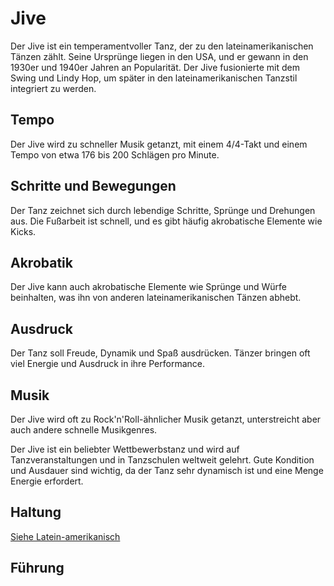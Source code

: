 
# Jive

Der Jive ist ein temperamentvoller Tanz, der zu den lateinamerikanischen Tänzen zählt. Seine Ursprünge liegen in den USA, und er gewann in den 1930er und 1940er Jahren an Popularität. Der Jive fusionierte mit dem Swing und Lindy Hop, um später in den lateinamerikanischen Tanzstil integriert zu werden.

## Tempo

Der Jive wird zu schneller Musik getanzt, mit einem 4/4-Takt und einem Tempo von etwa 176 bis 200 Schlägen pro Minute.

## Schritte und Bewegungen

Der Tanz zeichnet sich durch lebendige Schritte, Sprünge und Drehungen aus. Die Fußarbeit ist schnell, und es gibt häufig akrobatische Elemente wie Kicks.

## Akrobatik

Der Jive kann auch akrobatische Elemente wie Sprünge und Würfe beinhalten, was ihn von anderen lateinamerikanischen Tänzen abhebt.

## Ausdruck

Der Tanz soll Freude, Dynamik und Spaß ausdrücken. Tänzer bringen oft viel Energie und Ausdruck in ihre Performance.

## Musik

Der Jive wird oft zu Rock'n'Roll-ähnlicher Musik getanzt, unterstreicht aber auch andere schnelle Musikgenres.

Der Jive ist ein beliebter Wettbewerbstanz und wird auf Tanzveranstaltungen und in Tanzschulen weltweit gelehrt. Gute Kondition und Ausdauer sind wichtig, da der Tanz sehr dynamisch ist und eine Menge Energie erfordert.

## Haltung

[Siehe Latein-amerikanisch](../index.md#haltung)

## Führung
